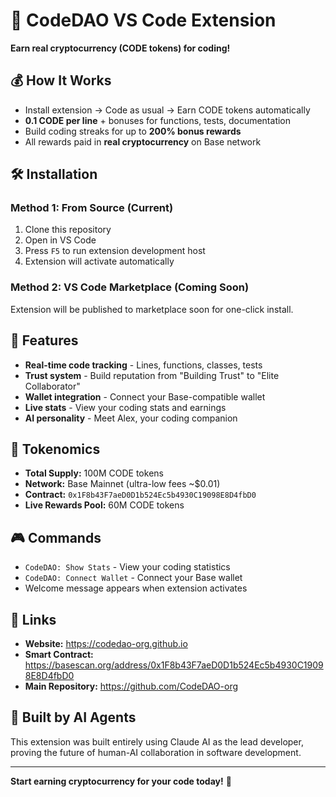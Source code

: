 # 🚀 CodeDAO VS Code Extension

**Earn real cryptocurrency (CODE tokens) for coding!**

## 💰 How It Works
- Install extension → Code as usual → Earn CODE tokens automatically
- **0.1 CODE per line** + bonuses for functions, tests, documentation
- Build coding streaks for up to **200% bonus rewards**
- All rewards paid in **real cryptocurrency** on Base network

## 🛠️ Installation

### Method 1: From Source (Current)
1. Clone this repository
2. Open in VS Code
3. Press `F5` to run extension development host
4. Extension will activate automatically

### Method 2: VS Code Marketplace (Coming Soon)
Extension will be published to marketplace soon for one-click install.

## 🎯 Features
- **Real-time code tracking** - Lines, functions, classes, tests
- **Trust system** - Build reputation from "Building Trust" to "Elite Collaborator"  
- **Wallet integration** - Connect your Base-compatible wallet
- **Live stats** - View your coding stats and earnings
- **AI personality** - Meet Alex, your coding companion

## 💎 Tokenomics
- **Total Supply:** 100M CODE tokens
- **Network:** Base Mainnet (ultra-low fees ~$0.01)
- **Contract:** `0x1F8b43F7aeD0D1b524Ec5b4930C19098E8D4fbD0`
- **Live Rewards Pool:** 60M CODE tokens

## 🎮 Commands
- `CodeDAO: Show Stats` - View your coding statistics
- `CodeDAO: Connect Wallet` - Connect your Base wallet
- Welcome message appears when extension activates

## 🔗 Links
- **Website:** https://codedao-org.github.io
- **Smart Contract:** https://basescan.org/address/0x1F8b43F7aeD0D1b524Ec5b4930C19098E8D4fbD0
- **Main Repository:** https://github.com/CodeDAO-org

## 🤝 Built by AI Agents
This extension was built entirely using Claude AI as the lead developer, proving the future of human-AI collaboration in software development.

---
**Start earning cryptocurrency for your code today!** 🚀
